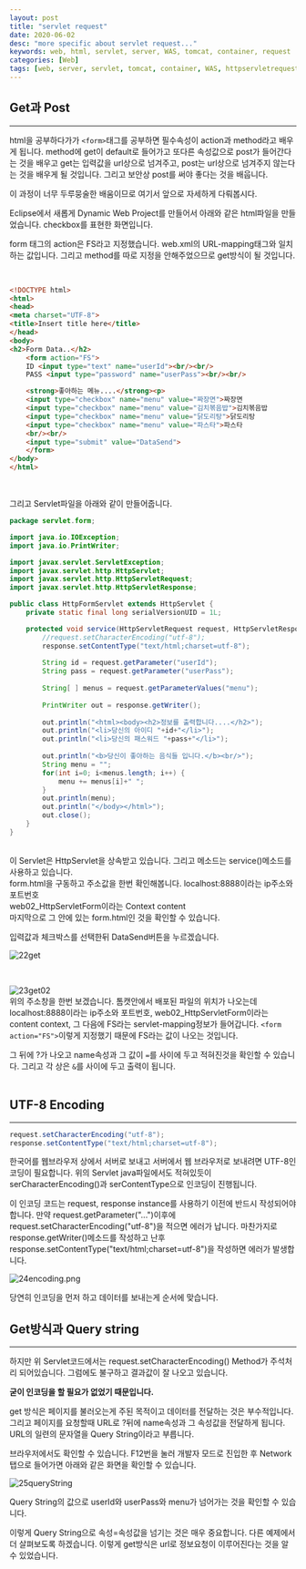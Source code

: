 ```yaml
---
layout: post
title: "servlet request"
date: 2020-06-02
desc: "more specific about servlet request..."
keywords: web, html, servlet, server, WAS, tomcat, container, request
categories: [Web]
tags: [web, server, servlet, tomcat, container, WAS, httpservletrequest]
---
```


## Get과 Post

___

html을 공부하다가가 `<form>`태그를 공부하면 필수속성이 action과 method라고 배우게 됩니다. method에 get이 default로 들어가고 또다른 속성값으로 post가 들어간다는 것을 배우고 get는 입력값을 url상으로 넘겨주고, post는 url상으로 넘겨주지 않는다는 것을 배우게 될 것입니다. 그리고 보안상 post를 써야 좋다는 것을 배웁니다.

이 과정이 너무 두루뭉술한 배움이므로 여기서 앞으로 자세하게 다뤄봅시다.

Eclipse에서 새롭게 Dynamic Web Project를 만들어서 아래와 같은 html파일을 만들었습니다. checkbox를 표현한 화면입니다. 

form 태그의 action은 FS라고 지정했습니다. web.xml의 URL-mapping태그와 일치하는 값입니다. 그리고 method를 따로 지정을 안해주었으므로 get방식이 될 것입니다.

<br>

~~~html
<!DOCTYPE html>
<html>
<head>
<meta charset="UTF-8">
<title>Insert title here</title>
</head>
<body>
<h2>Form Data..</h2>
    <form action="FS">
    ID <input type="text" name="userId"><br/><br/>
    PASS <input type="password" name="userPass"><br/><br/>

    <strong>좋아하는 메뉴....</strong><p>
    <input type="checkbox" name="menu" value="짜장면">짜장면
    <input type="checkbox" name="menu" value="김치볶음밥">김치볶음밥
    <input type="checkbox" name="menu" value="닭도리탕">닭도리탕
    <input type="checkbox" name="menu" value="파스타">파스타
    <br/><br/>
    <input type="submit" value="DataSend">
    </form>
</body>
</html>
~~~
<br>

그리고 Servlet파일을 아래와 같이 만들어줍니다.
<br>

~~~java
package servlet.form;

import java.io.IOException;
import java.io.PrintWriter;

import javax.servlet.ServletException;
import javax.servlet.http.HttpServlet;
import javax.servlet.http.HttpServletRequest;
import javax.servlet.http.HttpServletResponse;

public class HttpFormServlet extends HttpServlet {
	private static final long serialVersionUID = 1L;

	protected void service(HttpServletRequest request, HttpServletResponse response) throws ServletException, IOException {
		//request.setCharacterEncoding("utf-8");
		response.setContentType("text/html;charset=utf-8");
		
		String id = request.getParameter("userId");
		String pass = request.getParameter("userPass");
		
		String[ ] menus = request.getParameterValues("menu");
		
		PrintWriter out = response.getWriter();
		
		out.println("<html><body><h2>정보를 출력합니다....</h2>");
		out.println("<li>당신의 아이디 "+id+"</li>");
		out.println("<li>당신의 패스워드 "+pass+"</li>");
		
		out.println("<b>당신이 좋아하는 음식들 입니다.</b><br/>");
		String menu = "";
		for(int i=0; i<menus.length; i++) {
			menu += menus[i]+" ";
		}
		out.println(menu);
		out.println("</body></html>");
		out.close();
	}
}
~~~
<br>
이 Servlet은 HttpServlet을 상속받고 있습니다. 그리고 메소드는 service()메소드를 사용하고 있습니다.
<br>
form.html을 구동하고 주소값을 한번 확인해봅니다. localhost:8888이라는 ip주소와 포트번호<br>
web02_HttpServletForm이라는 Context content<br>
마지막으로 그 안에 있는 form.html인 것을 확인할 수 있습니다.

입력값과 체크박스를 선택한뒤 DataSend버튼을 누르겠습니다. 

![22get](/static/assets/img/blog/web/02MakeServlet/22get.png)

<br>

![23get02](/static/assets/img/blog/web/02MakeServlet/23get02.png)
<br>
위의 주소창을 한번 보겠습니다. 톰캣안에서 배포된 파일의 위치가 나오는데<br>
localhost:8888이라는 ip주소와 포트번호, web02_HttpServletForm이라는 content context, 그 다음에 FS라는 servlet-mapping정보가 들어갑니다. `<form action="FS">`이렇게 지정했기 때문에 FS라는 값이 나오는 것입니다.

그 뒤에 ?가 나오고 name속성과 그 값이 `=`를 사이에 두고 적혀진것을 확인할 수 있습니다. 그리고 각 상은 `&`를 사이에 두고 출력이 됩니다.
<br>
<br>

## UTF-8 Encoding

___

~~~java
request.setCharacterEncoding("utf-8");
response.setContentType("text/html;charset=utf-8");	
~~~

한국어를 웹브라우저 상에서 서버로 보내고 서버에서 웹 브라우저로 보내려면 UTF-8인코딩이 필요합니다. 위의 Servlet java파일에서도 적혀있듯이 serCharacterEncoding()과 serContentType으로 인코딩이 진행됩니다.

이 인코딩 코드는 request, response instance를 사용하기 이전에 반드시 작성되어야 합니다. 만약 request.getParameter("...")이후에 request.setCharacterEncoding("utf-8")을 적으면 에러가 납니다. 마찬가지로 response.getWriter()메소드를 작성하고 난후 response.setContentType("text/html;charset=utf-8")을 작성하면 에러가 발생합니다. 

![24encoding.png](/static/assets/img/blog/web/02MakeServlet/24encoding.png)

당연히 인코딩을 먼저 하고 데이터를 보내는게 순서에 맞습니다.

## Get방식과 Query string

___

하지만 위 Servlet코드에서는 request.setCharacterEncoding() Method가 주석처리 되어있습니다. 그럼에도 불구하고 결과값이 잘 나오고 있습니다. 

**굳이 인코딩을 할 필요가 없었기 때문입니다.**

get 방식은 페이지를 불러오는게 주된 목적이고 데이터를 전달하는 것은 부수적입니다. 그리고 페이지를 요청할때 URL로 ?뒤에 name속성과 그 속성값을 전달하게 됩니다. URL의 일련의 문자열을 Query String이라고 부릅니다. 

브라우저에서도 확인할 수 있습니다. F12번을 눌러 개발자 모드로 진입한 후 Network탭으로 들어가면 아래와 같은 화면을 확인할 수 있습니다. 

![25queryString](/static/assets/img/blog/web/02MakeServlet/25queryString.png)

Query String의 값으로 userId와 userPass와 menu가 넘어가는 것을 확인할 수 있습니다.

이렇게 Query String으로 속성=속성값을 넘기는 것은 매우 중요합니다. 다른 예제에서 더 살펴보도록 하겠습니다. 이렇게 get방식은 url로 정보요청이 이루어진다는 것을 알 수 있었습니다.
